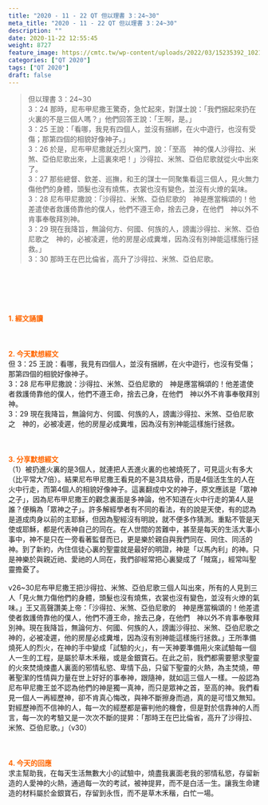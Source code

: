 ```yaml
---
title: "2020 - 11 - 22 QT 但以理書 3：24~30"
meta_title: "2020 - 11 - 22 QT 但以理書 3：24~30"
description: ""
date: 2020-11-22 12:55:45
weight: 8727
feature_image: https://cmtc.tw/wp-content/uploads/2022/03/15235392_10211799862337740_180693556567566654_o-1.webp
categories: ["QT 2020"]
tags: ["QT 2020"]
draft: false
---
```


<blockquote>但以理書 3：24~30<br />
3：24 那時，尼布甲尼撒王驚奇，急忙起來，對謀士說：「我們捆起來扔在火裏的不是三個人嗎？」他們回答王說：「王啊，是。」<br />
3：25 王說：「看哪，我見有四個人，並沒有捆綁，在火中遊行，也沒有受傷；那第四個的相貌好像神子。」<br />
3：26 於是，尼布甲尼撒就近烈火窯門，說：「至高　神的僕人沙得拉、米煞、亞伯尼歌出來，上這裏來吧！」沙得拉、米煞、亞伯尼歌就從火中出來了。<br />
3：27 那些總督、欽差、巡撫，和王的謀士一同聚集看這三個人，見火無力傷他們的身體，頭髮也沒有燒焦，衣裳也沒有變色，並沒有火燎的氣味。<br />
3：28 尼布甲尼撒說：「沙得拉、米煞、亞伯尼歌的　神是應當稱頌的！他差遣使者救護倚靠他的僕人，他們不遵王命，捨去己身，在他們　神以外不肯事奉敬拜別神。<br />
3：29 現在我降旨，無論何方、何國、何族的人，謗讟沙得拉、米煞、亞伯尼歌之　神的，必被凌遲，他的房屋必成糞堆，因為沒有別神能這樣施行拯救。」<br />
3：30 那時王在巴比倫省，高升了沙得拉、米煞、亞伯尼歌。</blockquote><br />
&nbsp;<br />
<br />
&nbsp;<br />
<br />
<span style="color: #ff6600;"><strong>1. </strong><strong>經文誦讀</strong></span><br />
<br />
<span style="color: #ff6600;"><strong> </strong></span><br />
<br />
<span style="color: #ff6600;"><strong>2. 今天默想</strong><strong>經文<br />
</strong></span>但 3：25 王說：看哪，我見有四個人，並沒有捆綁，在火中遊行，也沒有受傷；那第四個的相貌好像神子。<br />
3：28 尼布甲尼撒說：沙得拉、米煞、亞伯尼歌的　神是應當稱頌的！他差遣使者救護倚靠他的僕人，他們不遵王命，捨去己身，在他們　神以外不肯事奉敬拜別神。<br />
3：29 現在我降旨，無論何方、何國、何族的人，謗讟沙得拉、米煞、亞伯尼歌之　神的，必被凌遲，他的房屋必成糞堆，因為沒有別神能這樣施行拯救。<br />
<br />
&nbsp;<br />
<br />
<span style="color: #ff6600;"><strong>3. 分享默想經文<br />
</strong></span>（1）被扔進火裏的是3個人，就連把人丟進火裏的也被燒死了，可見這火有多大（比平常大7倍）。結果尼布甲尼撒王看見的不是3具枯骨，而是4個活生生的人在火中行走，而第4個人的相貌好像神子。這裏翻成中文的神子，原文應該是「眾神之子」，因為尼布甲尼撒王的觀念裏面是多神論，他不知道在火中行走的第4人是誰？便稱為「眾神之子」。許多解經學者有不同的看法，有的說是天使，有的認為是道成肉身以前的主耶穌，但因為聖經沒有明說，就不便多作猜測。重點不管是天使或耶穌，都是代表神自己的同在。在人世間的苦難中，甚至是每天的生活大事小事中，神不是只在一旁看著監督而已，更是樂於親自與我們同在、同住、同活的神。到了新約，內住信徒心裏的聖靈就是最好的明證，神是「以馬內利」的神。只是神樂於與親近祂、愛祂的人同在，我們卻經常把心裏變成了「賊窩」，經常叫聖靈擔憂了。<br />
<br />
v26~30尼布甲尼撒王把沙得拉、米煞、亞伯尼歌三個人叫出來，所有的人見到三人「見火無力傷他們的身體，頭髮也沒有燒焦，衣裳也沒有變色，並沒有火燎的氣味。」王又高聲讚美上帝：「沙得拉、米煞、亞伯尼歌的　神是應當稱頌的！他差遣使者救護倚靠他的僕人，他們不遵王命，捨去己身，在他們　神以外不肯事奉敬拜別神。現在我降旨，無論何方、何國、何族的人，謗讟沙得拉、米煞、亞伯尼歌之　神的，必被凌遲，他的房屋必成糞堆，因為沒有別神能這樣施行拯救。」王所準備燒死人的烈火，在神的手中變成「試驗的火」，有一天神要準備用火來試驗每一個人一生的工程，是屬於草木禾稭，或是金銀寶石。在此之前，我們都需要懇求聖靈的火來焚燒煉盡人裏面的邪情私慾、卑情下品，只留下聖靈的火熱，為主焚燒，帶著聖潔的性情與力量在世上好好的事奉神，跟隨神，就如這三個人一樣。一般認為尼布甲尼撒王並不認為他們的神是獨一真神，而只是眾神之首，至高的神。我們看見一個人一再經歷神，卻不肯真心悔改，與神不斷擦身而過，真的是可惜又無知。對經歷神而不信神的人，每一次的經歷都是審判他的機會，但是對於信靠神的人而言，每一次的考驗又是一次次不斷的提昇：「那時王在巴比倫省，高升了沙得拉、米煞、亞伯尼歌。」（v30）<br />
<br />
&nbsp;<br />
<br />
<span style="color: #ff6600;"><strong>4. 今天的回應<br />
</strong></span>求主幫助我，在每天生活無數大小的試驗中，燒盡我裏面老我的邪情私慾，存留新造的人愛神的火熱，通過每一次的考試，被神提昇，而不是白活一生。讓我生命建造的材料屬於金銀寶石，存留到永恆，而不是草木禾稭，白忙一場。<br />
<br />
&nbsp;
        